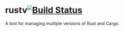 rustv[![Build Status](https://secure.travis-ci.org/jroesch/rustv.png)](http://travis-ci.org/jroesch/rustv)
======

A tool for managing multiple versions of Rust and Cargo.
